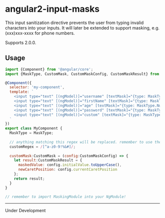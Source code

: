 # angular2-input-masks
This input sanitization directive prevents the user from typing invalid characters into your inputs. It will later be extended to support masking, e.g. (xxx)xxx-xxxx for phone numbers.  

Supports 2.0.0.

## Usage
```javascript
import {Component} from '@angular/core';
import {MaskType, CustomMask, CustomMaskConfig, CustomMaskResult} from 'angular2-input-masks';

@Component({
  selector: 'my-component',
  template: `
    <input type="text" [(ngModel)]="username" [textMask]="{type: MaskType.Alphanumeric}" />
    <input type="text" [(ngModel)]="firstName" [textMask]="{type: MaskType.LettersOnly}" />
    <input type="text" [(ngModel)]="age" [textMask]="{type: MaskType.NumbersOnly}" />
    <input type="text" [(ngModel)]="password" [textMask]="{type: MaskType.Regex, regex:customRegex}" />
    <input type="text" [(ngModel)]="custom" [textMask]="{type: MaskType.Custom, custom:customMask}" />
  `
})
export class MyComponent {
  MaskType = MaskType;
  
  // anything matching this regex will be replaced. remember to use the negate flag (^) when whitelisting
  customRegex = /[^a-z0-9!%&#]/; 
  
  customMask:CustomMask = (config:CustomMaskConfig) => {
    let result:CustomMaskResult = {
      maskedValue: config.initialValue.toUpperCase(),
      newCaretPosition: config.currentCaretPosition
    };
    return result;
  }
}

// remember to import MaskingModule into your NgModule!
```

---
Under Development
